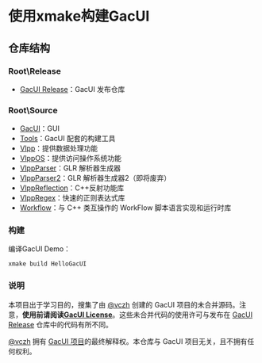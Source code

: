 # 使用xmake构建GacUI

## 仓库结构

### Root\Release

- [GacUI Release](https://github.com/vczh-libraries/Release)：GacUI 发布仓库

### Root\Source

- [GacUI](https://github.com/vczh-libraries/GacUI)：GUI
- [Tools](https://github.com/vczh-libraries/Tools)：GacUI 配套的构建工具
- [Vlpp](https://github.com/vczh-libraries/Vlpp)：提供数据处理功能
- [VlppOS](https://github.com/vczh-libraries/VlppOS)：提供访问操作系统功能
- [VlppParser](https://github.com/vczh-libraries/VlppParser)：GLR 解析器生成器
- [VlppParser2](https://github.com/vczh-libraries/VlppParser2)：GLR 解析器生成器2（即将废弃）
- [VlppReflection](https://github.com/vczh-libraries/VlppReflection)：C++反射功能库
- [VlppRegex](https://github.com/vczh-libraries/VlppRegex)：快速的正则表达式库
- [Workflow](https://github.com/vczh-libraries/Workflow)：与 C++ 类互操作的 WorkFlow 脚本语言实现和运行时库

### 构建

编译GacUI Demo：

``` cmd
xmake build HelloGacUI
```

### 说明

本项目出于学习目的，搜集了由 [@vczh](https://github.com/vczh) 创建的 GacUI 项目的未合并源码。注意，**使用前请阅读[GacUI License](https://github.com/vczh-libraries/License/blob/master/README.md)**。这些未合并代码的使用许可与发布在 [GacUI Release](https://github.com/vczh-libraries/Release) 仓库中的代码有所不同。

[@vczh](https://github.com/vczh) 拥有 [GacUI 项目](https://github.com/vczh-libraries)的最终解释权。本仓库与 GacUI 项目无关，且不拥有任何权利。
